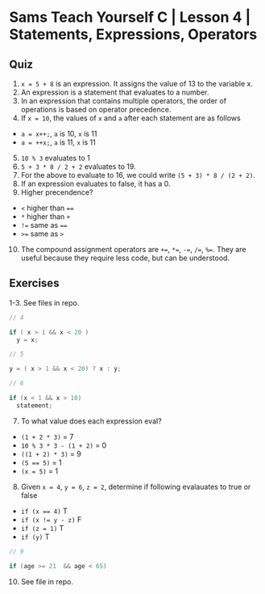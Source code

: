 # Sams Teach Yourself C | Lesson 4 | Statements, Expressions, Operators

## Quiz

1. `x = 5 + 8` is an expression. It assigns the value of 13 to the variable x.
2. An expression is a statement that evaluates to a number.
3. In an expression that contains multiple operators, the order of operations is based on operator precedence.
4. If `x = 10`, the values of `x` and `a` after each statement are as follows
  - `a = x++;`, `a` is 10, `x` is 11
  - `a = ++x;`, `a` is 11, `x` is 11
5. `10 % 3` evaluates to 1
6. `5 + 3 * 8 / 2 + 2` evaluates to 19.
7. For the above to evaluate to 16, we could write `(5 + 3) * 8 / (2 + 2)`.
8. If an expression evaluates to false, it has a 0.
9. Higher precendence?
  - `<` higher than `==`
  - `*` higher than `+`
  - `!=` same as `==`
  - `>=` same as `>`
10. The compound assignment operators are `+=`, `*=`, `-=`, `/=`, `%=`. They are useful because they require less code, but can be understood.

## Exercises

1-3. See files in repo.

```C
// 4

if ( x > 1 && x < 20 )
  y = x;

// 5

y = ( x > 1 && x < 20) ? x : y;

// 6

if (x < 1 && x > 10)
  statement;

```

7. To what value does each expression eval?
  - `(1 + 2 * 3)` = 7
  - `10 % 3 * 3 - (1 + 2)` = 0
  - `((1 + 2) * 3)` = 9
  - `(5 == 5)` = 1
  - `(x = 5)` = 1

8. Given `x = 4`, `y = 6`, `z = 2`, determine if following evalauates to true or false
  - `if (x == 4)` T
  - `if (x != y - z)` F
  - `if (z = 1)` T
  - `if (y)` T

```C
// 9

if (age >= 21  && age < 65)
```

10. See file in repo.


 
